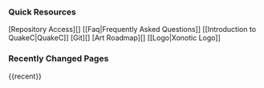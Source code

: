 ### Quick Resources

[Repository Access][]
[[Faq|Frequently Asked Questions]]
[[Introduction to QuakeC|QuakeC]]
[Git][]
[Art Roadmap][]
[[Logo|Xonotic Logo]]

### Recently Changed Pages

{{recent}}
